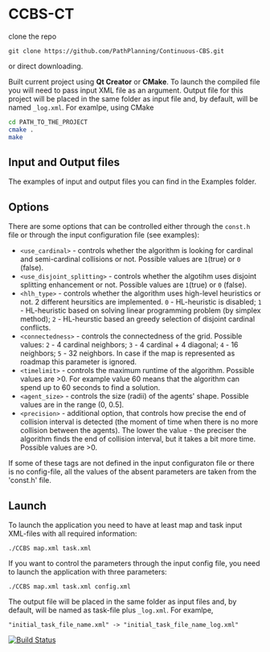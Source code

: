 # CCBS-CT

clone the repo
```
git clone https://github.com/PathPlanning/Continuous-CBS.git
```
or direct downloading.

Built current project using **Qt Creator** or **CMake**. To launch the compiled file you will need to pass input XML file as an argument. Output file for this project will be placed in the same folder as input file and, by default, will be named `_log.xml`. For examlpe, using CMake
```bash
cd PATH_TO_THE_PROJECT
cmake .
make
```
## Input and Output files
The examples of input and output files you can find in the Examples folder.

## Options
There are some options that can be controlled either through the `const.h` file or through the input configuration file (see examples):
* `<use_cardinal>` - controls whether the algorithm is looking for cardinal and semi-cardinal collisions or not. Possible values are `1`(true) or `0` (false).
* `<use_disjoint_splitting>` - controls whether the algotihm uses disjoint splitting enhancement or not. Possible values are `1`(true) or `0` (false).
* `<hlh_type>` - controls whether the algorithm uses high-level heuristics or not. 2 different heursitics are implemented. `0` - HL-heuristic is disabled; `1` - HL-heuristic based on solving linear programming problem (by simplex method); `2` - HL-heurstic based an greedy selection of disjoint cardinal conflicts. 
* `<connectedness>` - controls the connectedness of the grid. Possible values: `2` - 4 cardinal neighbors; `3` - 4 cardinal + 4 diagonal; `4` - 16 neighbors; `5` - 32 neighbors. In case if the map is represented as roadmap this parameter is ignored.
* `<timelimit>` - controls the maximum runtime of the algorithm. Possible values are >0. For example value 60 means that the algorithm can spend up to 60 seconds to find a solution.
* `<agent_size>` - controls the size (radii) of the agents' shape. Possible values are in the range (0, 0.5].
* `<precision>` - additional option, that controls how precise the end of collision interval is detected (the moment of time when there is no more collision between the agents). The lower the value - the preciser the algorithm finds the end of collision interval, but it takes a bit more time. Possible values are >0.

If some of these tags are not defined in the input configuraton file or there is no config-file, all the values of the absent parameters are taken from the 'const.h' file.

## Launch
To launch the application you need to have at least map and task input XML-files with all required information:
```
./CCBS map.xml task.xml
```
If you want to control the parameters through the input config file, you need to launch the application with three parameters:
```
./CCBS map.xml task.xml config.xml
```
The output file will be placed in the same folder as input files and, by default, will be named as task-file plus `_log.xml`. For examlpe,
```
"initial_task_file_name.xml" -> "initial_task_file_name_log.xml"
```

[![Build Status](https://travis-ci.org/PathPlanning/Continuous-CBS.svg?branch=master)](https://travis-ci.org/PathPlanning/Continuous-CBS)
